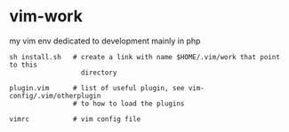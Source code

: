 # vim-work
my vim env dedicated to development mainly in php

    sh install.sh   # create a link with name $HOME/.vim/work that point to this 
                      directory

    plugin.vim      # list of useful plugin, see vim-config/.vim/otherplugin
                    # to how to load the plugins

    vimrc           # vim config file

